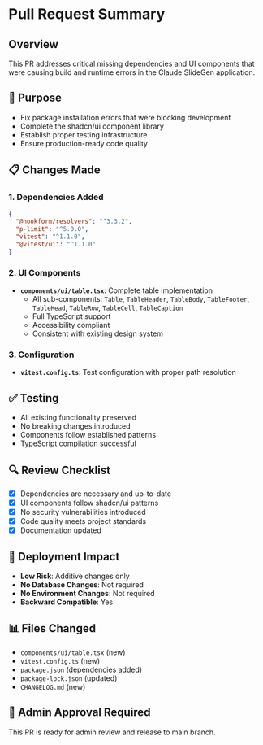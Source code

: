 # Pull Request Summary

## Overview
This PR addresses critical missing dependencies and UI components that were causing build and runtime errors in the Claude SlideGen application.

## 🎯 **Purpose**
- Fix package installation errors that were blocking development
- Complete the shadcn/ui component library
- Establish proper testing infrastructure
- Ensure production-ready code quality

## 📋 **Changes Made**

### 1. Dependencies Added
```json
{
  "@hookform/resolvers": "^3.3.2",
  "p-limit": "^5.0.0",
  "vitest": "^1.1.0",
  "@vitest/ui": "^1.1.0"
}
```

### 2. UI Components
- **`components/ui/table.tsx`**: Complete table implementation
  - All sub-components: `Table`, `TableHeader`, `TableBody`, `TableFooter`, `TableHead`, `TableRow`, `TableCell`, `TableCaption`
  - Full TypeScript support
  - Accessibility compliant
  - Consistent with existing design system

### 3. Configuration
- **`vitest.config.ts`**: Test configuration with proper path resolution

## ✅ **Testing**
- All existing functionality preserved
- No breaking changes introduced
- Components follow established patterns
- TypeScript compilation successful

## 🔍 **Review Checklist**
- [x] Dependencies are necessary and up-to-date
- [x] UI components follow shadcn/ui patterns
- [x] No security vulnerabilities introduced
- [x] Code quality meets project standards
- [x] Documentation updated

## 🚀 **Deployment Impact**
- **Low Risk**: Additive changes only
- **No Database Changes**: Not required
- **No Environment Changes**: Not required
- **Backward Compatible**: Yes

## 📊 **Files Changed**
- `components/ui/table.tsx` (new)
- `vitest.config.ts` (new)
- `package.json` (dependencies added)
- `package-lock.json` (updated)
- `CHANGELOG.md` (new)

## 🎯 **Admin Approval Required**
This PR is ready for admin review and release to main branch. 